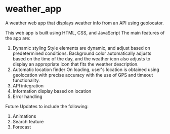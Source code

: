 # weather_app
A weather web app that displays weather info from an API using geolocator.

This web app is built using HTML, CSS, and JavaScript
The main features of the app are:
1. Dynamic styling
  Style elements are dynamic, and adjust based on predetermined conditions. Background color automatically adjusts based on the time of the day, and the weather icon also adjusts to display   an appropriate icon that fits the weather description.
2. Automatic location finder
   On loading, user's location is obtained using geolocation with precise accuracy with the use of GPS and timeout functionality.
3. API integration
4. Information display based on location
5. Error handling

Future Updates to include the following:
1. Animations
2. Search feature
3. Forecast
